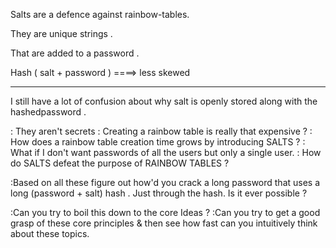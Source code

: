 Salts are a defence against rainbow-tables. 



They are unique strings . 

That are added to a password . 


Hash ( salt + password ) ====> less skewed 


---

I still have a lot of confusion about why salt is openly stored along with the hashedpassword .

  : They aren't secrets
  : Creating a rainbow table is really that expensive ? 
  : How does a rainbow table creation time grows by introducing  SALTS ? 
  : What if I don't want passwords of all the users but only a single user.
  : How do SALTS defeat the purpose of RAINBOW TABLES ? 


  :Based on all these figure out how'd you crack a long password that uses a long  (password + salt)  hash . Just through the hash. Is it ever possible ? 

  :Can you try to boil this down to the core Ideas ? 
  :Can you try to get a good grasp of these core principles & then see how fast can you intuitively think about these topics.

  